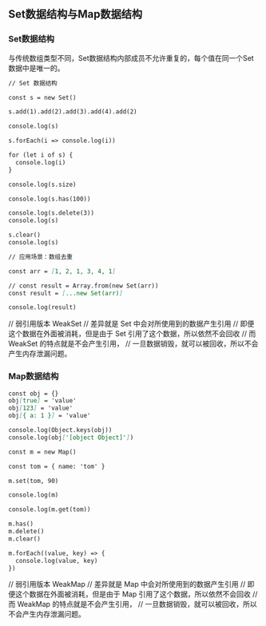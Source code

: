 ## Set数据结构与Map数据结构

### Set数据结构

与传统数组类型不同，Set数据结构内部成员不允许重复的，每个值在同一个Set数据中是唯一的。

```markdown
// Set 数据结构

const s = new Set()

s.add(1).add(2).add(3).add(4).add(2)

console.log(s)

s.forEach(i => console.log(i))

for (let i of s) {
  console.log(i)
}

console.log(s.size)

console.log(s.has(100))

console.log(s.delete(3))
console.log(s)

s.clear()
console.log(s)

// 应用场景：数组去重

const arr = [1, 2, 1, 3, 4, 1]

// const result = Array.from(new Set(arr))
const result = [...new Set(arr)]

console.log(result)
```
// 弱引用版本 WeakSet
// 差异就是 Set 中会对所使用到的数据产生引用
// 即便这个数据在外面被消耗，但是由于 Set 引用了这个数据，所以依然不会回收
// 而 WeakSet 的特点就是不会产生引用，
// 一旦数据销毁，就可以被回收，所以不会产生内存泄漏问题。

### Map数据结构
```markdown
const obj = {}
obj[true] = 'value'
obj[123] = 'value'
obj[{ a: 1 }] = 'value'

console.log(Object.keys(obj))
console.log(obj['[object Object]'])

const m = new Map()

const tom = { name: 'tom' }

m.set(tom, 90)

console.log(m)

console.log(m.get(tom))

m.has()
m.delete()
m.clear()

m.forEach((value, key) => {
  console.log(value, key)
})
```
// 弱引用版本 WeakMap
// 差异就是 Map 中会对所使用到的数据产生引用
// 即便这个数据在外面被消耗，但是由于 Map 引用了这个数据，所以依然不会回收
// 而 WeakMap 的特点就是不会产生引用，
// 一旦数据销毁，就可以被回收，所以不会产生内存泄漏问题。
